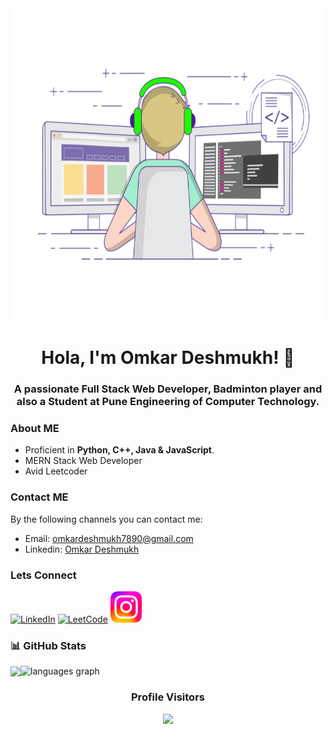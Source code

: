 <div align="center">
  <img height="500px" src="https://github.com/omkar-afk/omkar-afk/blob/main/assets/coding-freak.gif" >
  <h1>Hola, I'm Omkar Deshmukh! 👋</h1>
  <h3 align="center">A passionate Full Stack Web Developer, Badminton player and also a Student at Pune Engineering of Computer Technology.</h3>
</div>

### **About ME**
- Proficient in **Python, C++, Java & JavaScript**.
- MERN Stack Web Developer
- Avid Leetcoder

### Contact ME

By the following channels you can contact me:

- Email: omkardeshmukh7890@gmail.com
- Linkedin: [Omkar Deshmukh](https://www.linkedin.com/in/omkar-deshmukh-213bb1230/)

### Lets Connect
 
<a href="https://linkedin.com/in/shxntanu"><img src="https://img.icons8.com/color/512/linkedin.png" width="50" height="50" alt="LinkedIn"></a>
<a href="https://leetcode.com/u/Romen_Waden/"><img src="https://upload.wikimedia.org/wikipedia/commons/1/19/LeetCode_logo_black.png" height=50 alt="LeetCode"></a>
<a href="https://www.instagram.com/12_om_704/"><img src="https://github.com/omkar-afk/omkar-afk/blob/main/assets/instaimg.png" height=50 alt="LeetCode"></a>

### 📊 GitHub Stats
<div style="display: flex; flex-direction: row;align-items:center">
  
<img class="img" src="https://github-readme-stats.vercel.app/api?username=omkar-afk&show_icons=true&theme=tokyonight&hide_border=true&" />

<img src="https://github-readme-stats.vercel.app/api/top-langs?username=omkar-afk&locale=en&hide_title=false&layout=compact&card_width=320&langs_count=5&theme=tokyonight&hide_border=true&order=2" alt="languages graph"  /> 
</div>



<div align="center">
 
 ### Profile Visitors
 
</div>
<div align="center">
  <img src="https://profile-counter.glitch.me/omkar-afk/count.svg?"  />
</div>
